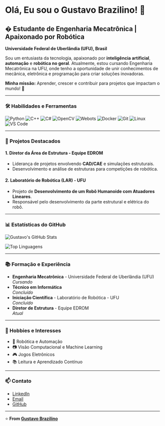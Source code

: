 # Olá, Eu sou o Gustavo Brazilino! 👋

## � Estudante de Engenharia Mecatrônica | Apaixonado por Robótica

**Universidade Federal de Uberlândia (UFU), Brasil**

Sou um entusiasta da tecnologia, apaixonado por **inteligência artificial**, **automação** e **robótica no geral**. Atualmente, estou cursando Engenharia Mecatrônica na UFU, onde tenho a oportunidade de unir conhecimentos de mecânica, eletrônica e programação para criar soluções inovadoras.

**Minha missão:** Aprender, crescer e contribuir para projetos que impactam o mundo! 🚀

---

### 🛠️ Habilidades e Ferramentas

![Python](https://img.shields.io/badge/-Python-3776AB?style=for-the-badge&logo=python&logoColor=white)
![C++](https://img.shields.io/badge/-C++-00599C?style=for-the-badge&logo=c%2B%2B&logoColor=white)
![C#](https://img.shields.io/badge/-C%23-239120?style=for-the-badge&logo=c-sharp&logoColor=white)
![OpenCV](https://img.shields.io/badge/-OpenCV-5C3EE8?style=for-the-badge&logo=opencv&logoColor=white)
![Webots](https://img.shields.io/badge/-Webots-000000?style=for-the-badge&logo=webots&logoColor=white)
![Docker](https://img.shields.io/badge/-Docker-2496ED?style=for-the-badge&logo=docker&logoColor=white)
![Git](https://img.shields.io/badge/-Git-F05032?style=for-the-badge&logo=git&logoColor=white)
![Linux](https://img.shields.io/badge/-Linux-FCC624?style=for-the-badge&logo=linux&logoColor=black)
![VS Code](https://img.shields.io/badge/-VS%20Code-007ACC?style=for-the-badge&logo=visual-studio-code&logoColor=white)

---

### 🚀 Projetos Destacados

#### 1. **Diretor da Área de Estrutura - Equipe EDROM**
   - Liderança de projetos envolvendo **CAD/CAE** e simulações estruturais.
   - Desenvolvimento e análise de estruturas para competições de robótica.

#### 2. **Laboratório de Robótica (LAR) - UFU**
   - Projeto de **Desenvolvimento de um Robô Humanoide com Atuadores Lineares**.
   - Responsável pelo desenvolvimento da parte estrutural e elétrica do robô.

---

### 📊 Estatísticas do GitHub

![Gustavo's GitHub Stats](https://github-readme-stats.vercel.app/api?username=Certezas&show_icons=true&theme=radical)

![Top Linguagens](https://github-readme-stats.vercel.app/api/top-langs/?username=Certezas&layout=compact&theme=radical)

---

### 📚 Formação e Experiência

- **Engenharia Mecatrônica** - Universidade Federal de Uberlândia (UFU)  
  *Cursando*  
- **Técnico em Informática**  
  *Concluído*   
- **Iniciação Científica** - Laboratório de Robótica - UFU  
  *Concluído*
- **Diretor de Estrutura** - Equipe EDROM  
  *Atual* 

---

### 🌟 Hobbies e Interesses

- 🤖 Robótica e Automação
- 📷 Visão Computacional e Machine Learning
- 🎮 Jogos Eletrônicos
- 📚 Leitura e Aprendizado Contínuo

---

### 📫 Contato

- [LinkedIn](https://www.linkedin.com/in/gbrazilino)  
- [Email](mailto:gustavobrazilino@gmail.com)  
- [GitHub](https://github.com/seu_usuario)

---

⭐️ **From [Gustavo Brazilino](https://github.com/Certezas)**
